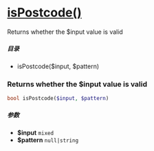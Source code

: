 [isPostcode()](http://twinh.github.com/widget/api/isPostcode)
=============================================================

Returns whether the $input value is valid

##### 目录
* isPostcode($input, $pattern)

### Returns whether the $input value is valid
```php
bool isPostcode($input, $pattern)
```

##### 参数
* **$input** `mixed` 
* **$pattern** `null|string` 

